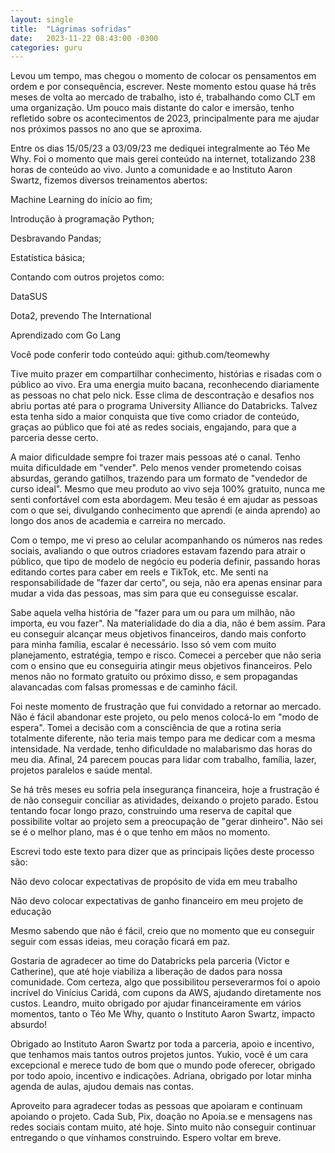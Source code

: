 ```yaml
---
layout: single
title:  "Lágrimas sofridas"
date:   2023-11-22 08:43:00 -0300
categories: guru
---
```

Levou um tempo, mas chegou o momento de colocar os pensamentos em ordem e por consequência, escrever. Neste momento estou quase há três meses de volta ao mercado de trabalho, isto é, trabalhando como CLT em uma organização. Um pouco mais distante do calor e imersão, tenho refletido sobre os acontecimentos de 2023, principalmente para me ajudar nos próximos passos no ano que se aproxima.

Entre os dias 15/05/23 a 03/09/23 me dediquei integralmente ao Téo Me Why. Foi o momento que mais gerei conteúdo na internet, totalizando 238 horas de conteúdo ao vivo. Junto a comunidade e ao Instituto Aaron Swartz, fizemos diversos treinamentos abertos:

Machine Learning do início ao fim;

Introdução à programação Python;

Desbravando Pandas;

Estatística básica;

Contando com outros projetos como:

DataSUS

Dota2, prevendo The International

Aprendizado com Go Lang

Você pode conferir todo conteúdo aqui: github.com/teomewhy

Tive muito prazer em compartilhar conhecimento, histórias e risadas com o público ao vivo. Era uma energia muito bacana, reconhecendo diariamente as pessoas no chat pelo nick. Esse clima de descontração e desafios nos abriu portas até para o programa University Alliance do Databricks. Talvez esta tenha sido a maior conquista que tive como criador de conteúdo, graças ao público que foi até as redes sociais, engajando, para que a parceria desse certo.

A maior dificuldade sempre foi trazer mais pessoas até o canal. Tenho muita dificuldade em "vender". Pelo menos vender prometendo coisas absurdas, gerando gatilhos, trazendo para um formato de "vendedor de curso ideal". Mesmo que meu produto ao vivo seja 100% gratuito, nunca me senti confortável com esta abordagem. Meu tesão é em ajudar as pessoas com o que sei, divulgando conhecimento que aprendi (e ainda aprendo) ao longo dos anos de academia e carreira no mercado.

Com o tempo, me vi preso ao celular acompanhando os números nas redes sociais, avaliando o que outros criadores estavam fazendo para atrair o público, que tipo de modelo de negócio eu poderia definir, passando horas editando cortes para caber em reels e TikTok, etc. Me senti na responsabilidade de "fazer dar certo", ou seja, não era apenas ensinar para mudar a vida das pessoas, mas sim para que eu conseguisse escalar.

Sabe aquela velha história de "fazer para um ou para um milhão, não importa, eu vou fazer". Na materialidade do dia a dia, não é bem assim. Para eu conseguir alcançar meus objetivos financeiros, dando mais conforto para minha família, escalar é necessário. Isso só vem com muito planejamento, estratégia, tempo e risco. Comecei a perceber que não seria com o ensino que eu conseguiria atingir meus objetivos financeiros. Pelo menos não no formato gratuito ou próximo disso, e sem propagandas alavancadas com falsas promessas e de caminho fácil.

Foi neste momento de frustração que fui convidado a retornar ao mercado. Não é fácil abandonar este projeto, ou pelo menos colocá-lo em "modo de espera". Tomei a decisão com a consciência de que a rotina seria totalmente diferente, não teria mais tempo para me dedicar com a mesma intensidade. Na verdade, tenho dificuldade no malabarismo das horas do meu dia. Afinal, 24 parecem poucas para lidar com trabalho, família, lazer, projetos paralelos e saúde mental.

Se há três meses eu sofria pela insegurança financeira, hoje a frustração é de não conseguir conciliar as atividades, deixando o projeto parado. Estou tentando focar longo prazo, construindo uma reserva de capital que possibilite voltar ao projeto sem a preocupação de "gerar dinheiro". Não sei se é o melhor plano, mas é o que tenho em mãos no momento.

Escrevi todo este texto para dizer que as principais lições deste processo são:

Não devo colocar expectativas de propósito de vida em meu trabalho

Não devo colocar expectativas de ganho financeiro em meu projeto de educação

Mesmo sabendo que não é fácil, creio que no momento que eu conseguir seguir com essas ideias, meu coração ficará em paz.

Gostaria de agradecer ao time do Databricks pela parceria (Victor e Catherine), que até hoje viabiliza a liberação de dados para nossa comunidade. Com certeza, algo que possibilitou perseverarmos foi o apoio incrível do Vinícius Caridá, com cupons da AWS, ajudando diretamente nos custos. Leandro, muito obrigado por ajudar financeiramente em vários momentos, tanto o Téo Me Why, quanto o Instituto Aaron Swartz, impacto absurdo!

Obrigado ao Instituto Aaron Swartz por toda a parceria, apoio e incentivo, que tenhamos mais tantos outros projetos juntos. Yukio, você é um cara excepcional e merece tudo de bom que o mundo pode oferecer, obrigado por todo apoio, incentivo e indicações. Adriana, obrigado por lotar minha agenda de aulas, ajudou demais nas contas.

Aproveito para agradecer todas as pessoas que apoiaram e continuam apoiando o projeto. Cada Sub, Pix, doação no Apoia.se e mensagens nas redes sociais contam muito, até hoje. Sinto muito não conseguir continuar entregando o que vínhamos construindo.  Espero voltar em breve.